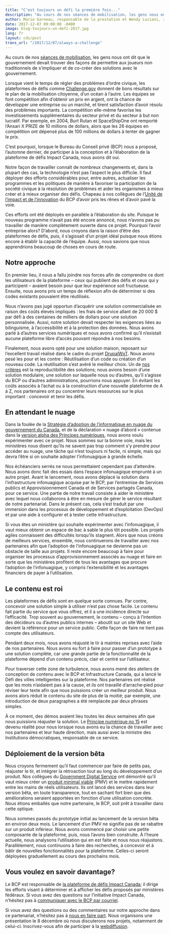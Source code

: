 ```yaml
---
title: "C’est toujours un défi la première fois..."
description: "Au cours de nos séances de mobilisation, les gens nous ont dit que le gouvernement devait trouver des façons de permettre aux joueurs non traditionnels de s’impliquer et de co-créer des solutions avec le gouvernement."
author: Mario Garneau, responsable de la prestation et Wendy Luciani, responsable des partenariats
date: 2017-12-07 09:00:00 -0400
image: blog-toujours-un-defi-2017.jpg
lang: fr
layout: cds/post
trans_url: "/2017/12/07/always-a-challenge"
---
```

Au cours de nos [séances de mobilisation](/commencement-de-la-conversation/rapport-complet/), les gens nous ont dit que le gouvernement devait trouver des façons de permettre aux joueurs non traditionnels de s’impliquer et de co-créer des solutions avec le gouvernement.

Lorsque vient le temps de régler des problèmes d’ordre civique, les plateformes de défis comme [Challenge.gov](https://www.challenge.gov/list/) donnent de bons résultats sur le plan de la mobilisation citoyenne, d’un océan à l’autre. Les équipes se font compétition afin d’obtenir un prix en argent, ont la chance de développer une entreprise ou un marché, et tirent satisfaction d’avoir résolu des problèmes importants. La compétition elle-même favorise les investissements supplémentaires du secteur privé et du secteur à but non lucratif. Par exemple, en 2004, Burt Rutan et SpaceShipOne ont remporté l’Ansari X PRIZE de 10 millions de dollars, alors que les 26 équipes en compétition ont dépensé plus de 100 millions de dollars à tenter de gagner le prix.

C’est pourquoi, lorsque le Bureau du Conseil privé (BCP) nous a proposé, l’automne dernier, de participer à la conception et à l’élaboration de la plateforme de défis Impact Canada, nous avons dit oui. 

Notre façon de travailler connaît de nombreux changements et, dans la plupart des cas, la technologie n’est pas l’aspect le plus difficile. Il faut déployer des efforts considérables pour, entre autres, actualiser les programmes et les politiques de manière à favoriser la participation de la société civique à la résolution de problèmes et aider les organismes à mieux créer et à mieux organiser des défis. Chapeau à nos collègues de l’[Unité de l’impact et de l’innovation](https://www.canada.ca/fr/centre-innovation.html) du BCP d’avoir pris les rênes et d’avoir pavé la voie. 

Ces efforts ont été déployés en parallèle à l’élaboration du site. Puisque le nouveau programme n’avait pas été encore annoncé, nous n’avons pas pu travailler de manière complètement ouverte dans ce projet. Pourquoi l’avoir entreprise alors? D’abord, nous croyons dans la raison d’être des plateformes de défis, puis, il s’agissait d’un projet idéal puisque nous étions encore à établir la capacité de l’équipe. Aussi, nous savions que nous apprendrions beaucoup de choses en cours de route. 

## Notre approche

En premier lieu, il nous a fallu joindre nos forces afin de comprendre ce dont les utilisateurs de la plateforme – ceux qui publient des défis et ceux qui y participent – avaient besoin pour que leur expérience soit fructueuse. Ensuite, nous avons pris un temps de réflexion afin de déterminer si des codes existants pouvaient être réutilisés. 

Nous n’avons pas jugé opportun d’acquérir une solution commercialisée en raison des coûts élevés impliqués&nbsp;: les frais de service allant de 20&nbsp;000&nbsp;$ par défi à des centaines de milliers de dollars pour une solution personnalisée. Aussi, notre solution devait respecter les exigences liées au bilinguisme, à l’accessibilité et à la protection des données. Nous avons parlé à d’autres services numériques et nous avons confirmé qu’il n’existait aucune plateforme libre d’accès pouvant répondre à nos besoins. 

Finalement, nous avons opté pour une solution maison, reposant sur l’excellent travail réalisé dans le cadre du projet [DrupalWxT](https://github.com/drupalwxt/wxt). Nous avons pesé les pour et les contre&nbsp;: Réutilisation d’un code ou création d’un nouveau code. La réutilisation s’est avéré le meilleur choix. Un de [nos critères](/2017/08/24/choisir-nos-projets/) est la reproductibilité des solutions; nous avions besoin d’une solution modulaire, une solution sur laquelle nous ou d’autres, qu’il s’agisse du BCP ou d’autres administrations, pourrions nous appuyer. En évitant les coûts associés à l’achat ou à la construction d’une nouvelle plateforme de A à Z, nos partenaires ont pu concentrer leurs ressources sur le plus important&nbsp;: concevoir et tenir les défis. 

## En attendant le nuage 

Dans la foulée de la [Stratégie d’adoption de l’informatique en nuage du gouvernement du Canada](https://www.canada.ca/fr/secretariat-conseil-tresor/services/technologie-information/informatique-nuage/strategie-adoption-information-nuage-gouvernement-canada.html), et de la déclaration «&nbsp;nuage d’abord&nbsp;» contenue dans la [version alpha des Principes numériques](http://ouvert.canada.ca/fr/blogue/principes-numeriques), nous avons voulu expérimenter avec ce projet. Nous sommes sur la bonne voie, mais les ministères nous disent qu’ils ne savent pas trop comment s’y prendre pour accéder au nuage, une tâche qui n’est toujours ni facile, ni simple, mais qui devra l’être si on souhaite adopter l’infonuagique à grande échelle. 

Nos échéanciers serrés ne nous permettaient cependant pas d’attendre. Nous avons donc fait des essais dans l’espace infonuagique emprunté à un autre projet. Avant le lancement, nous avons déplacé la solution dans l’infrastructure infonuagique acquise par le BCP, par l’entremise de Services publics et Approvisionnement Canada et de Services partagés Canada, pour ce service. Une partie de notre travail consiste à aider le ministère avec lequel nous collaborons à être en mesure de gérer le service résultant de notre partenariat. Dans le présent cas, cela s’est traduit par une immersion dans les processus de développement et d’exploitation (DevOps) et par une aide à configurer et à tester cette infrastructure. 

Si vous êtes un ministère qui souhaite expérimenter avec l’infonuagique, il vaut mieux obtenir un espace de bac à sable le plus tôt possible. Les projets agiles connaissent des difficultés lorsqu’ils stagnent. Alors que nous créons de meilleurs services, ensemble, nous continuerons de travailler avec nos partenaires afin que l’adoption de l’infonuagique ne devienne pas un obstacle de taille aux projets. Il reste encore beaucoup à faire pour organiser les processus d’approvisionnement associés au nuage et faire en sorte que les ministères profitent de tous les avantages que procure l’adoption de l’infonuagique, y compris l’extensibilité et les avantages financiers de payer à l’utilisation. 


## Le contenu est roi 

Les plateformes de défis sont en quelque sorte connues. Par contre, concevoir une solution simple à utiliser n’est pas chose facile. Le contenu fait partie du service que vous offrez, et il a une incidence directe sur l’efficacité. Trop souvent au gouvernement, le contenu – conçu à l’intention des décideurs ou d’autres publics internes – aboutit sur un site Web et devient la référence pour un service public. Cette façon de faire ne tient pas compte des utilisateurs. 

Pendant deux mois, nous avons réajusté le tir à maintes reprises avec l’aide de nos partenaires. Nous avons eu fort à faire pour passer d’un prototype à une solution complète, car une grande partie de la fonctionnalité de la plateforme dépend d’un contenu précis, clair et centré sur l’utilisateur. 

Pour traverser cette zone de turbulence, nous avons mené des ateliers de conception de contenu avec le BCP et Infrastructure Canada, qui a lancé le Défi des villes intelligentes sur la plateforme. Nos partenaires ont réalisé que les mots n’aidaient pas à la cause, et ils ont travaillé d’arrache‑pied pour réviser leur texte afin que nous puissions créer un meilleur produit. Nous avons alors réduit le contenu du site de plus de la moitié; par exemple, une introduction de deux paragraphes a été remplacée par deux phrases simples. 


À ce moment, des démos avaient lieu toutes les deux semaines afin que nous puissions réajuster la solution. Le [Principe numérique no 15](http://ouvert.canada.ca/fr/blogue/principes-numeriques) est devenu réalité pour nous lorsque nous avons eu la chance de travailler avec nos partenaires et leur haute direction, mais aussi avec la ministre des Institutions démocratiques, responsable de ce service.  

## Déploiement de la version bêta

Nous croyons fermement qu’il faut commencer par faire de petits pas, réajuster le tir, et intégrer la rétroaction tout au long du développement d’un produit. Nos collègues du [Government Digital Service](https://gds.blog.gov.uk/) ont démontré qu’il vaut mieux créer un [produit minimal viable](https://fr.wikipedia.org/wiki/Produit_minimum_viable) (PMV) et le mettre rapidement entre les mains de réels utilisateurs. Ils ont lancé des services dans leur version bêta, en toute transparence, tout en sachant fort bien que des améliorations seraient apportées en fonction d’une utilisation concrète. Nous étions emballés que notre partenaire, le BCP, soit prêt à travailler dans cette optique.  

Nous sommes passés du prototype initial au lancement de la version bêta en environ deux mois. Le lancement d’un PMV ne signifie pas de se rabattre sur un produit inférieur. Nous avons commencé par choisir une petite composante de la plateforme, puis, nous l’avons bien construite. À l’heure actuelle, nous analysons l’utilisation qui en est faite et nous nous réajustons. Parallèlement, nous continuons à faire des recherches, à concevoir et à bâtir de nouvelles fonctionnalités pour la plateforme. Celles-ci seront déployées graduellement au cours des prochains mois. 

## Vous voulez en savoir davantage?

Le BCP est responsable de [la plateforme de défis Impact Canada](https://impact.canada.ca/fr); il dirige les efforts visant à déterminer et à afficher les défis proposés par ministères fédéraux. Si vous avez des questions sur l’initiative Impact Canada, n’hésitez pas à [communiquer avec le BCP par courriel](mailto:iiu-uii@pco-bcp.gc.ca). 

Si vous avez des questions ou des commentaires sur notre approche dans ce partenariat, n’hésitez pas à [nous en faire part](/contactez-nous/). Nous organisons une présentation le 8 décembre où nous discuterons nos projets, notamment de celui-ci. Inscrivez-vous afin de participer à la [webdiffusion](https://www.eventbrite.ca/e/cds-show-and-tell-webcast-presentation-du-snc-web-diffusion-tickets-40847158952).
